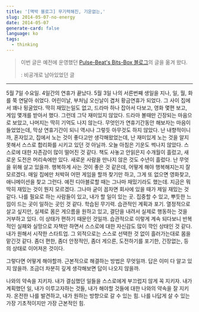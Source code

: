 ```yaml
---
title: '[맥박 블로그] 무기력해진, 기운없는,'
slug: 2014-05-07-no-energy
date: 2014-05-07
generate-card: false
language: ko
tags:
  - thinking
---
```


> 이번 글은 예전에 운영했던 [Pulse-Beat's Bits-Box 블로그](https://pulsebeat.tistory.com/)의 글을 옮겨 왔다.
>
> : 비공개로 남아있었던 글

---

5월 7일 수요일. 4일간의 연휴가 끝났다. 5월 3일 나의 서른번째 생일을 지나, 일, 월, 화를 쭉 연달아 쉬었다. 어린이날, 부처님 오신날이 겹처 황금연휴가 되었다. 그 사이 집에서 꽤나 뒹굴었다. 딱히 재밌는일도 없고, 드라마 하나 잡아서 다보고, 영화 몇편 보고, 게임 몇개를 받아서 했다. 그런데 그닥 재미있지 않았다. 드라마 볼때만 긴장되는 마음으로 보았고, 나머지는 딱히 기억도 나지 않는다. 무엇인가 연휴기간동안 해보자는 마음이 들었었는데, 막상 연휴기간이 되니 역시나 그렇듯 아무것도 하지 않았다. 난 내향적이니까, 혼자있고, 집에서 노는 것이 좋다고만 생각해왔었는데, 난 재미있게 노는 것을 알지 못해서 스스로 합리화를 시키고 있던 것 아닐까. 오늘 아침은 기운도 썩나지 않았다. 스스로에 대한 자존감이 많이 떨어진 것 같다. 책도 사놓고 안읽은지 수개월이 흘렀고, 새로운 도전은 머리속에만 있다. 새로운 사람을 만나지 않은 것도 수년이 흘렀다. 난 무엇을 위해 살고 있을까. 행복하게 사는 것이 좋은 것 같은데, 어떻게 해야 행복해지는지 잘모르겠다. 매일 집에만 처박혀 어떤 게임을 할까 찾기만 하고, 그게 또 없으면 영화찾고, 애니메이션을 찾고 그런다. 예전 디아블로할 때는 그나마 재밌기라도 했는데. 지금은 뭐 딱히 재밌는 것이 뭔지 모르겠다. 그나마 굳이 꼽자면 회사에 있을 때가 제일 재밌는 것 같다. 나를 필요로 하는 사람들이 있고, 내가 할 일이 있는 곳. 집중할 수 있고, 뿌듯한 느낌이 드는 곳이 일하는 곳인 것 같다. 학습된 무기력. 습관적인 계획과 포기. 열정적으로 살고 싶지만, 실제로 몸은 게으름을 원하고 있고, 결단을 내려서 실제로 행동하는 것을 거부하고 있다. 이 상태가 편하기 때문인 것일까. 습관적으로 이렇게 계속 되다보니 반복적인 실패와 실망으로 자책만 하면서 스스로에 대한 자신감도 많이 깍인 상태인 것 같다. 내가 원해서 시작한 스타트업. 그 외적으로는 스스로 선택한 것 없이 흘러가는대로 몸을 맡긴것 같다. 좀더 편한, 좀더 안정적인, 좀더 게으른, 도전하기를 포기한, 긴장없는, 등의 상태로 이어져온 것이다.

그렇다면 어떻게 해야할까. 근본적으로 해결하는 방법은 무엇일까. 답은 이미 다 알고 있지 않을까. 조금더 차분히 깊게 생각해보면 답이 나오지 않을까.

나와의 약속을 지키자. 내가 결심했던 일들을 스스로에게 부끄럽지 않게 꼭 지키자. 내가 계획했던 일, 내가 이루고자하는 것들, 내가 해야할 것들에 대한 나와의 약속을 잘 지키자. 온전한 나를 발견하고, 내가 원하는 방향으로 갈 수 있는 힘. 나를 나답게 살 수 있는 가장 기초적이지만 가장 근본적인 힘.
